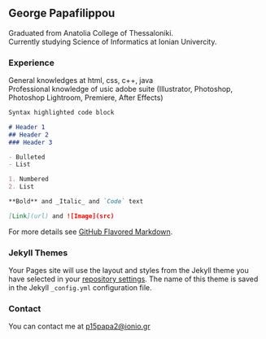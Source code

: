 ## George Papafilippou

Graduated from Anatolia College of Thessaloniki. <br/>
Currently studying Science of Informatics at Ionian Univercity. <br/>

### Experience

General knowledges at html, css, c++, java <br/>
Professional knowledge of usic adobe suite (Illustrator, Photoshop, Photoshop Lightroom, Premiere, After Effects) <br/>


```markdown
Syntax highlighted code block

# Header 1
## Header 2
### Header 3

- Bulleted
- List

1. Numbered
2. List

**Bold** and _Italic_ and `Code` text

[Link](url) and ![Image](src)
```

For more details see [GitHub Flavored Markdown](https://guides.github.com/features/mastering-markdown/).

### Jekyll Themes

Your Pages site will use the layout and styles from the Jekyll theme you have selected in your [repository settings](https://github.com/p15papa2/CV/settings). The name of this theme is saved in the Jekyll `_config.yml` configuration file.

### Contact

You can contact me at p15papa2@ionio.gr
